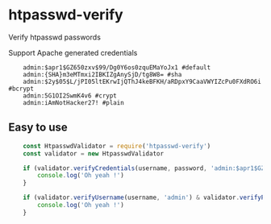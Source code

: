 # htpasswd-verify

Verify htpasswd passwords

Support Apache generated credentials

```
    admin:$apr1$GZ650zxv$99/Dg0Y6os0zquEMaYoJx1 #default
    admin:{SHA}m3eMTmxi2IBKIZgAnySjD/tg8W8= #sha
    admin:$2y$05$L/jPI05ltEKrwIjQThJ4keBFKH/aRDpxY9CaaVWYIZcPu0FXdRO6i #bcrypt
    admin:5G1OI2SwmK4v6 #crypt
    admin:iAmNotHacker27! #plain
```

## Easy to use

```javascript
    const HtpasswdValidator = require('htpasswd-verify')
    const validator = new HtpasswdValidator

    if (validator.verifyCredentials(username, password, 'admin:$apr1$GZ650zxv$99/Dg0Y6os0zquEMaYoJx1')) {
        console.log('Oh yeah !')
    }

    if (validator.verifyUsername(username, 'admin') & validator.verifyPassword(password, '$apr1$GZ650zxv$99/Dg0Y6os0zquEMaYoJx1')) {
        console.log('Oh yeah !')
    }
```
